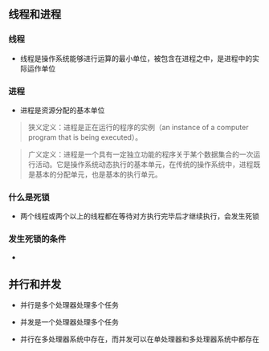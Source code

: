 ## 线程和进程

### 线程

- 线程是操作系统能够进行运算的最小单位，被包含在进程之中，是进程中的实际运作单位


### 进程

- 进程是资源分配的基本单位

> 狭义定义：进程是正在运行的程序的实例（an instance of a computer program that is being executed）。

> 广义定义：进程是一个具有一定独立功能的程序关于某个数据集合的一次运行活动。它是操作系统动态执行的基本单元，在传统的操作系统中，进程既是基本的分配单元，也是基本的执行单元。

### 什么是死锁

- 两个线程或两个以上的线程都在等待对方执行完毕后才继续执行，会发生死锁

### 发生死锁的条件

- 

## 并行和并发

- 并行是多个处理器处理多个任务

- 并发是一个处理器处理多个任务

- 并行在多处理器系统中存在，而并发可以在单处理器和多处理器系统中都存在
